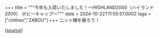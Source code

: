 +++
title = """今年も入荷いたしました！～HIGHLAND2000（ハイランド2000） ボビーキャップ～"""
date = 2024-10-22T11:55:57.000Z
tags = ["clothes","ZABOU"]
+++
ニット帽を被ろう！

[[source]](https://zabou.org/2024/10/22/310825/)
